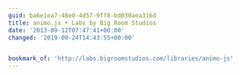 ```yaml
---
guid: ba6e1ea7-48e0-4d57-9ff8-bd030aea316d
title: animo.js • Labs by Big Room Studios
date: '2013-09-12T07:47:41+00:00'
changed: '2019-09-24T14:43:55+00:00'


bookmark_of: 'http://labs.bigroomstudios.com/libraries/animo-js'
---
```




